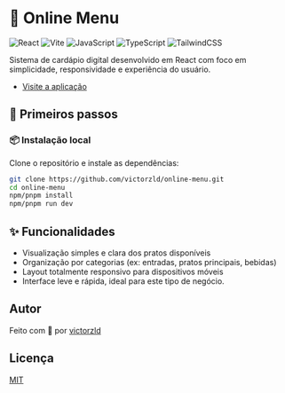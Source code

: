 # 🧾 Online Menu

![React](https://img.shields.io/badge/react-%2320232a.svg?style=for-the-badge&logo=react&logoColor=%2361DAFB)
![Vite](https://img.shields.io/badge/vite-%23646CFF.svg?style=for-the-badge&logo=vite&logoColor=white)
![JavaScript](https://img.shields.io/badge/javascript-%23323330.svg?style=for-the-badge&logo=javascript&logoColor=%23F7DF1E)
![TypeScript](https://img.shields.io/badge/typescript-%23007ACC.svg?style=for-the-badge&logo=typescript&logoColor=white)
![TailwindCSS](https://img.shields.io/badge/tailwindcss-%2338B2AC.svg?style=for-the-badge&logo=tailwind-css&logoColor=white)

Sistema de cardápio digital desenvolvido em React com foco em simplicidade, responsividade e experiência do usuário.

- <a href="https://online-menu-nine.vercel.app">Visite a aplicação</a>

## 🚀 Primeiros passos

### 📦 Instalação local

Clone o repositório e instale as dependências:

```bash
git clone https://github.com/victorzld/online-menu.git
cd online-menu
npm/pnpm install
npm/pnpm run dev
```

## ✨ Funcionalidades

- Visualização simples e clara dos pratos disponíveis
- Organização por categorias (ex: entradas, pratos principais, bebidas)
- Layout totalmente responsivo para dispositivos móveis
- Interface leve e rápida, ideal para este tipo de negócio.

## Autor

Feito com 💙 por <a href="https://github.com/victorzld" >victorzld</a>

## Licença

<a href="/LICENSE" >MIT</a>
